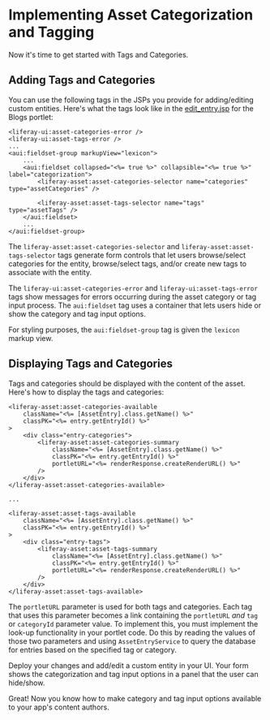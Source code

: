 # Implementing Asset Categorization and Tagging 

Now it's time to get started with Tags and Categories.

## Adding Tags and Categories

You can use the following tags in the JSPs you provide for adding/editing custom
entities. Here's what the tags look like in the
[edit_entry.jsp](https://github.com/liferay/liferay-portal/blob/master/modules/apps/blogs/blogs-web/src/main/resources/META-INF/resources/blogs/edit_entry.jsp) 
for the Blogs portlet: 

    <liferay-ui:asset-categories-error />
    <liferay-ui:asset-tags-error />
    ...
    <aui:fieldset-group markupView="lexicon">
        ...
        <aui:fieldset collapsed="<%= true %>" collapsible="<%= true %>" label="categorization">
            <liferay-asset:asset-categories-selector name="categories" type="assetCategories" />

            <liferay-asset:asset-tags-selector name="tags" type="assetTags" />
        </aui:fieldset>
        ...
    </aui:fieldset-group>

The `liferay-asset:asset-categories-selector` and 
`liferay-asset:asset-tags-selector` tags generate form controls that let users 
browse/select categories for the entity, browse/select tags, and/or create new 
tags to associate with the entity. 

The `liferay-ui:asset-categories-error` and `liferay-ui:asset-tags-error` tags
show messages for errors occurring during the asset category or tag
input process. The `aui:fieldset` tag uses a container that lets users hide
or show the category and tag input options.

For styling purposes, the `aui:fieldset-group` tag is given the `lexicon`
markup view.

## Displaying Tags and Categories

Tags and categories should be displayed with the content of the asset. Here's
how to display the tags and categories: 

	<liferay-asset:asset-categories-available
		className="<%= [AssetEntry].class.getName() %>"
		classPK="<%= entry.getEntryId() %>"
	>
		<div class="entry-categories">
			<liferay-asset:asset-categories-summary
				className="<%= [AssetEntry].class.getName() %>"
				classPK="<%= entry.getEntryId() %>"
				portletURL="<%= renderResponse.createRenderURL() %>"
			/>
		</div>
	</liferay-asset:asset-categories-available>

    ...

	<liferay-asset:asset-tags-available
		className="<%= [AssetEntry].class.getName() %>"
		classPK="<%= entry.getEntryId() %>"
	>
		<div class="entry-tags">
			<liferay-asset:asset-tags-summary
				className="<%= [AssetEntry].class.getName() %>"
				classPK="<%= entry.getEntryId() %>"
				portletURL="<%= renderResponse.createRenderURL() %>"
			/>
		</div>
	</liferay-asset:asset-tags-available>
    
    
The `portletURL` parameter is used for both tags and categories. Each tag that
uses this parameter becomes a link containing the `portletURL` *and* `tag` or
`categoryId` parameter value. To implement this, you must implement the look-up
functionality in your portlet code. Do this by reading the values of those two
parameters and using `AssetEntryService` to query the database for entries
based on the specified tag or category. 

Deploy your changes and add/edit a custom entity in your UI. Your form shows the
categorization and tag input options in a panel that the user can hide/show. 

Great! Now you know how to make category and tag input options available to your
app's content authors. 

